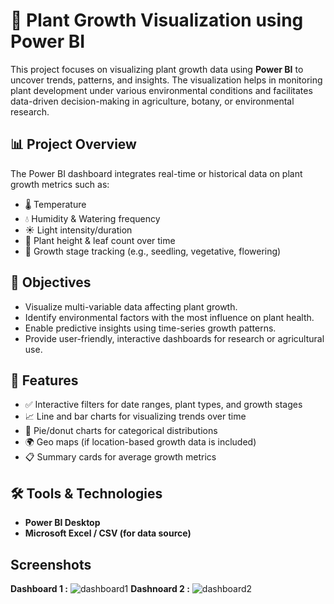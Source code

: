 
# 🌱 Plant Growth Visualization using Power BI

This project focuses on visualizing plant growth data using **Power BI** to uncover trends, patterns, and insights. The visualization helps in monitoring plant development under various environmental conditions and facilitates data-driven decision-making in agriculture, botany, or environmental research.

## 📊 Project Overview

The Power BI dashboard integrates real-time or historical data on plant growth metrics such as:

- 🌡️ Temperature
- 💧 Humidity & Watering frequency
- ☀️ Light intensity/duration
- 🌱 Plant height & leaf count over time
- 📆 Growth stage tracking (e.g., seedling, vegetative, flowering)

## 🎯 Objectives

- Visualize multi-variable data affecting plant growth.
- Identify environmental factors with the most influence on plant health.
- Enable predictive insights using time-series growth patterns.
- Provide user-friendly, interactive dashboards for research or agricultural use.

## 📌 Features

- ✅ Interactive filters for date ranges, plant types, and growth stages
- 📈 Line and bar charts for visualizing trends over time
- 🧩 Pie/donut charts for categorical distributions
- 🌍 Geo maps (if location-based growth data is included)
- 📋 Summary cards for average growth metrics

## 🛠️ Tools & Technologies

- **Power BI Desktop**
- **Microsoft Excel / CSV (for data source)**

## Screenshots
**Dashboard 1 :**
![dashboard1](https://github.com/user-attachments/assets/7c679a42-e1da-4826-b6d0-c162849e37fa)
**Dashnoard 2 :**
![dashboard2](https://github.com/user-attachments/assets/b63d28f2-95bb-4eec-b69e-b8ccde1a4ca6)

